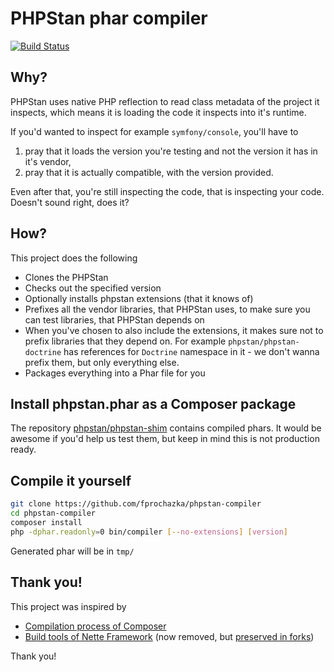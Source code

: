 # PHPStan phar compiler

[![Build Status](https://travis-ci.org/fprochazka/phpstan-compiler.svg?branch=master)](https://travis-ci.org/fprochazka/phpstan-compiler)

## Why?

PHPStan uses native PHP reflection to read class metadata of the project it inspects, which means it is loading the code it inspects into it's runtime.

If you'd wanted to inspect for example `symfony/console`, you'll have to

1) pray that it loads the version you're testing and not the version it has in it's vendor,
2) pray that it is actually compatible, with the version provided.

Even after that, you're still inspecting the code, that is inspecting your code. Doesn't sound right, does it?

## How?

This project does the following

* Clones the PHPStan
* Checks out the specified version
* Optionally installs phpstan extensions (that it knows of)
* Prefixes all the vendor libraries, that PHPStan uses, to make sure you can test libraries, that PHPStan depends on
* When you've chosen to also include the extensions, it makes sure not to prefix libraries that they depend on. For example `phpstan/phpstan-doctrine` has references for `Doctrine` namespace in it - we don't wanna prefix them, but only everything else.
* Packages everything into a Phar file for you

## Install phpstan.phar as a Composer package

The repository [phpstan/phpstan-shim](https://github.com/phpstan/phpstan-shim) contains compiled phars.
It would be awesome if you'd help us test them, but keep in mind this is not production ready.

## Compile it yourself

```bash
git clone https://github.com/fprochazka/phpstan-compiler
cd phpstan-compiler
composer install
php -dphar.readonly=0 bin/compiler [--no-extensions] [version]
```

Generated phar will be in `tmp/`

## Thank you!

This project was inspired by

* [Compilation process of Composer](https://github.com/composer/composer)
* [Build tools of Nette Framework](https://github.com/nette) (now removed, but [preserved in forks](https://github.com/fprochazka/nette-build-tools/blob/20861f8fc0f716e9dbd1a59420fbfeb9b70cd126/tasks/convert52.php#L53))

Thank you!
